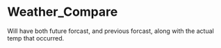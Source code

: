 # Weather_Compare


Will have both future forcast, and previous forcast, along with the actual temp that occurred.